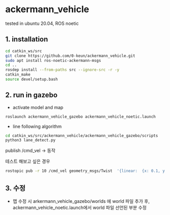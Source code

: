 # ackermann_vehicle

tested in ubuntu 20.04, ROS noetic
## 1. installation

```bash
cd catkin_ws/src
git clone https://github.com/0-keun/ackermann_vehicle.git
sudo apt install ros-noetic-ackermann-msgs
cd ..
rosdep install --from-paths src --ignore-src -r -y
catkin_make
source devel/setup.bash
```

## 2. run in gazebo
- activate model and map
```bash
roslaunch ackermann_vehicle_gazebo ackermann_vehicle_noetic.launch
```
- line following algorithm
```bash
cd catkin_ws/src/ackermann_vehicle/ackermann_vehicle_gazebo/scripts
python3 lane_detect.py
```

publish /cmd_vel -> 동작

테스트 해보고 싶은 경우
```bash
rostopic pub -r 10 /cmd_vel geometry_msgs/Twist  '{linear:  {x: 0.1, y: 0.0, z: 0.0}, angular: {x: 0.0,y: 0.0,z: 0.2}}'
```
## 3. 수정

- 맵 수정 시
	arkermann_vehicle_gazebo/worlds 에 world 파일 추가 후, ackermann_vehicle_noetic.launch에서 world 파일 선언된 부분 수정
